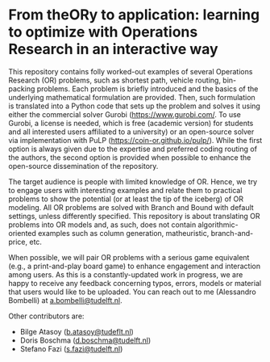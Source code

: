 # From theORy to application: learning to optimize with Operations Research in an interactive way

This repository contains folly worked-out examples of several Operations Research (OR) problems, such as shortest path, vehicle routing, bin-packing problems. 
Each problem is briefly introduced and the basics of the underlying mathematical formulation are provided. Then, such formulation is translated into a 
Python code that sets up the problem and solves it using either the commercial solver Gurobi (https://www.gurobi.com/. To use Gurobi, a license is needed, which is 
free (academic version) for students and all interested users affiliated to a university) or an open-source solver via implementation with PuLP (https://coin-or.github.io/pulp/). While the first option is always given due to the expertise and preferred coding routing of the authors, the second option is provided when possible to enhance the open-source dissemination of the repository.

The target audience is people with limited knowledge of OR. Hence, we try to engage users with interesting examples and relate them to practical problems
to show the potential (or at least the tip of the iceberg) of OR modeling. All OR problems are solved with Branch and Bound with default settings, 
unless differently specified. This repository is about translating OR problems into OR models and, as such, does not contain algorithmic-oriented examples
such as column generation, matheuristic, branch-and-price, etc.

When possible, we will pair OR problems with a serious game equivalent (e.g., a print-and-play board game) to enhance engagement and interaction among users. As this is a constantly-updated work in progress, we are happy to receive any feedback concerning typos, errors, models or material that users would like to be uploaded. You can reach out to me (Alessandro Bombelli) at a.bombelli@tudelft.nl.

Other contributors are:
 - Bilge Atasoy (b.atasoy@tudeflt.nl)
 - Doris Boschma (d.boschma@tudelft.nl)
 - Stefano Fazi (s.fazi@tudelft.nl)
